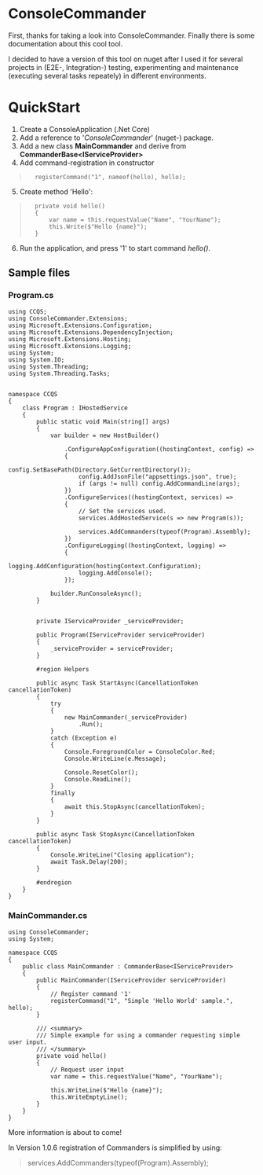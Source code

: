 # ConsoleCommander	

First, thanks for taking a look into ConsoleCommander.
Finally there is some documentation about this cool tool.

I decided to have a version of this tool on nuget after I used it for several projects in (E2E-, Integration-) testing, experimenting and maintenance (executing several tasks repeately) in different environments.

# QuickStart
 1. Create a ConsoleApplication (.Net Core)
 2. Add a reference to '*ConsoleCommander*' (nuget-) package.
 3. Add a new class **MainCommander** and derive from **CommanderBase\<IServiceProvider\>**
 4. Add command-registration in constructor
>		registerCommand("1", nameof(hello), hello);
5. Create method 'Hello':
>		private void hello()
>		{
>			var name = this.requestValue("Name", "YourName");
>			this.Write($"Hello {name}");
>		}

6. Run the application, and press '1' to start command *hello()*.

## Sample files
### Program.cs

    using CCQS;
	using ConsoleCommander.Extensions;
	using Microsoft.Extensions.Configuration;
	using Microsoft.Extensions.DependencyInjection;
	using Microsoft.Extensions.Hosting;
	using Microsoft.Extensions.Logging;
	using System;
	using System.IO;
	using System.Threading;
	using System.Threading.Tasks;


	namespace CCQS
	{
	    class Program : IHostedService
	    {
	        public static void Main(string[] args)
	        {
	            var builder = new HostBuilder()

	                .ConfigureAppConfiguration((hostingContext, config) =>
	                {
	                    config.SetBasePath(Directory.GetCurrentDirectory());
	                    config.AddJsonFile("appsettings.json", true);
	                    if (args != null) config.AddCommandLine(args);
	                })
	                .ConfigureServices((hostingContext, services) =>
	                {
	                    // Set the services used.
	                    services.AddHostedService(s => new Program(s));

						services.AddCommanders(typeof(Program).Assembly);
	                })
	                .ConfigureLogging((hostingContext, logging) =>
	                {
	                    logging.AddConfiguration(hostingContext.Configuration);
	                    logging.AddConsole();
	                });

	            builder.RunConsoleAsync();
	        }


	        private IServiceProvider _serviceProvider;

	        public Program(IServiceProvider serviceProvider)
	        {
	            _serviceProvider = serviceProvider;
	        }

	        #region Helpers

	        public async Task StartAsync(CancellationToken cancellationToken)
	        {
	            try
	            {
	                new MainCommander(_serviceProvider)
	                    .Run();
	            }
	            catch (Exception e)
	            {
	                Console.ForegroundColor = ConsoleColor.Red;
	                Console.WriteLine(e.Message);

	                Console.ResetColor();
	                Console.ReadLine();
	            }
	            finally
	            {
	                await this.StopAsync(cancellationToken);
	            }
	        }

	        public async Task StopAsync(CancellationToken cancellationToken)
	        {
	            Console.WriteLine("Closing application");
	            await Task.Delay(200);
	        }

	        #endregion
	    }
	}



### MainCommander.cs
	using ConsoleCommander;
	using System;

	namespace CCQS
	{
	    public class MainCommander : CommanderBase<IServiceProvider>
	    {
	        public MainCommander(IServiceProvider serviceProvider)
	        {
	            // Register command '1'
	            registerCommand("1", "Simple 'Hello World' sample.", hello);
	        }

	        /// <summary>
	        /// Simple example for using a commander requesting simple user input.
	        /// </summary>
	        private void hello()
	        {
	            // Request user input
	            var name = this.requestValue("Name", "YourName");

	            this.WriteLine($"Hello {name}");
	            this.WriteEmptyLine();
	        }
	    }
	}


More information is about to come!

In Version 1.0.6 registration of Commanders is simplified by using:
> 	services.AddCommanders(typeof(Program).Assembly);

